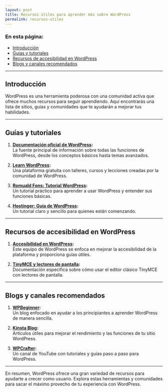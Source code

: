 ```yaml
---
layout: post
title: Recursos útiles para aprender más sobre WordPress
permalink: recursos-utiles
---
```


### En esta página:

- [Introducción](#introducción)
- [Guías y tutoriales](#guías-y-tutoriales)
- [Recursos de accesibilidad en WordPress](#recursos-de-accesibilidad-en-wordpress)
- [Blogs y canales recomendados](#blogs-y-canales-recomendados)

---

## Introducción

WordPress es una herramienta poderosa con una comunidad activa que ofrece muchos recursos para seguir aprendiendo. Aquí encontrarás una lista de sitios, guías y comunidades que te ayudarán a mejorar tus habilidades.

---

## Guías y tutoriales

1. **[Documentación oficial de WordPress](https://wordpress.org/documentation/):**  
   La fuente principal de información sobre todas las funciones de WordPress, desde los conceptos básicos hasta temas avanzados.

2. **[Learn WordPress](https://learn.wordpress.org/):**  
   Una plataforma gratuita con talleres, cursos y lecciones creadas por la comunidad de WordPress.

3. **[Romuald Fons: Tutorial WordPress](https://romualdfons.com/tutorial-wordpress/):**  
   Un tutorial práctico para aprender a usar WordPress y entender sus funciones básicas.

4. **[Hostinger: Guía de WordPress](https://www.hostinger.mx/tutoriales/que-es-wordpress):**  
   Un tutorial claro y sencillo para quienes están comenzando.

---

## Recursos de accesibilidad en WordPress

1. **[Accesibilidad en WordPress](https://make.wordpress.org/accessibility/):**  
   Este equipo de WordPress se enfoca en mejorar la accesibilidad de la plataforma y proporciona guías útiles.

2. **[TinyMCE y lectores de pantalla](https://www.tiny.cloud/docs/tinymce/latest/tinymce-and-screenreaders/):**  
   Documentación específica sobre cómo usar el editor clásico TinyMCE con lectores de pantalla.

---

## Blogs y canales recomendados

1. **[WPBeginner](https://www.wpbeginner.com/):**  
   Un blog enfocado en ayudar a los principiantes a aprender WordPress de manera sencilla.

2. **[Kinsta Blog](https://kinsta.com/blog/):**  
   Artículos útiles para mejorar el rendimiento y las funciones de tu sitio WordPress.

3. **[WPCrafter](https://www.wpcrafter.com/):**  
   Un canal de YouTube con tutoriales y guías paso a paso para WordPress.

---

En resumen, WordPress ofrece una gran variedad de recursos para ayudarte a crecer como usuario. Explora estas herramientas y comunidades para sacar el máximo provecho de tu experiencia con WordPress.
